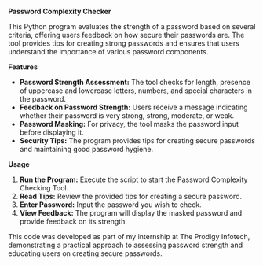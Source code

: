 <b>Password Complexity Checker</b>

This Python program evaluates the strength of a password based on several criteria, offering users feedback on how secure their passwords are. The tool provides tips for creating strong passwords and ensures that users understand the importance of various password components.

<b>Features</b>

- <b>Password Strength Assessment:</b> The tool checks for length, presence of uppercase and lowercase letters, numbers, and special characters in the password.
- <b>Feedback on Password Strength:</b> Users receive a message indicating whether their password is very strong, strong, moderate, or weak.
- <b>Password Masking:</b> For privacy, the tool masks the password input before displaying it.
- <b>Security Tips:</b> The program provides tips for creating secure passwords and maintaining good password hygiene.

<b>Usage</b>

1. <b>Run the Program:</b> Execute the script to start the Password Complexity Checking Tool.
2. <b>Read Tips:</b> Review the provided tips for creating a secure password.
3. <b>Enter Password:</b> Input the password you wish to check.
4. <b>View Feedback:</b> The program will display the masked password and provide feedback on its strength.

This code was developed as part of my internship at The Prodigy Infotech, demonstrating a practical approach to assessing password strength and educating users on creating secure passwords.
